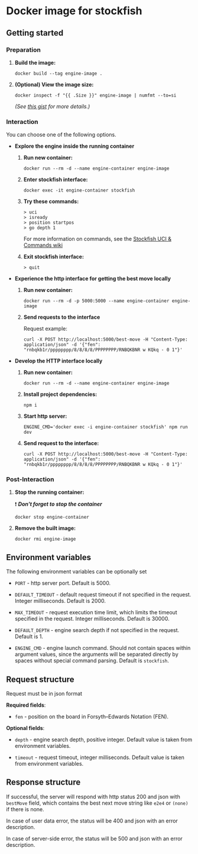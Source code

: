 # Docker image for stockfish

## Getting started

### Preparation

1. **Build the image:**

    ```
    docker build --tag engine-image .
    ```

2. **(Optional) View the image size:**

    ```
    docker inspect -f "{{ .Size }}" engine-image | numfmt --to=si
    ```

    *(See [this gist](https://gist.github.com/MichaelSimons/fb588539dcefd9b5fdf45ba04c302db6) for more details.)*

### Interaction

You can choose one of the following options.

* **Explore the engine inside the running container**

    1. **Run new container:**

        ```
        docker run --rm -d --name engine-container engine-image
        ```

    2. **Enter stockfish interface:**

        ```
        docker exec -it engine-container stockfish
        ```

    3. **Try these commands:**

        ```
        > uci
        > isready
        > position startpos
        > go depth 1
        ```

        For more information on commands, see the [Stockfish UCI & Commands wiki](https://github.com/official-stockfish/Stockfish/wiki/UCI-&-Commands)

    4. **Exit stockfish interface:**

        ```
        > quit
        ```

* **Experience the http interface for getting the best move locally**

    1. **Run new container:**

        ```
        docker run --rm -d -p 5000:5000 --name engine-container engine-image
        ```

    2. **Send requests to the interface**

        Request example:

        ```
        curl -X POST http://localhost:5000/best-move -H "Content-Type: application/json" -d '{"fen": "rnbqkb1r/pppppppp/8/8/8/8/PPPPPPPP/RNBQKBNR w KQkq - 0 1"}'
        ```

* **Develop the HTTP interface locally**

    1. **Run new container:**

        ```
        docker run --rm -d --name engine-container engine-image
        ```

    2. **Install project dependencies:**

        ```
        npm i
        ```

    3. **Start http server:**

        ```
        ENGINE_CMD='docker exec -i engine-container stockfish' npm run dev
        ```

    4. **Send request to the interface:**

        ```
        curl -X POST http://localhost:5000/best-move -H "Content-Type: application/json" -d '{"fen": "rnbqkb1r/pppppppp/8/8/8/8/PPPPPPPP/RNBQKBNR w KQkq - 0 1"}'
        ```

### Post-Interaction

1. **Stop the running container:**

    ❗ **_Don't forget to stop the container_**

    ```
    docker stop engine-container
    ```

2. **Remove the built image:**

    ```
    docker rmi engine-image
    ```

## Environment variables

The following environment variables can be optionally set

* `PORT` - http server port. Default is 5000.

* `DEFAULT_TIMEOUT` - default request timeout if not specified in the request. Integer milliseconds. Default is 2000.

* `MAX_TIMEOUT` - request execution time limit, which limits the timeout specified in the request. Integer milliseconds. Default is 30000.

* `DEFAULT_DEPTH` - engine search depth if not specified in the request. Default is 1.

* `ENGINE_CMD` - engine launch command. Should not contain spaces within argument values, since the arguments will be separated directly by spaces without special command parsing. Default is `stockfish`.

## Request structure

Request must be in json format

**Required fields**:

* `fen` - position on the board in Forsyth–Edwards Notation (FEN).

**Optional fields**:

* `depth` - engine search depth, positive integer. Default value is taken from environment variables.

* `timeout` - request timeout, integer milliseconds. Default value is taken from environment variables.

## Response structure

If successful, the server will respond with http status 200 and json with `bestMove` field, which contains the best next move string like `e2e4` or `(none)` if there is none.

In case of user data error, the status will be 400 and json with an error description.

In case of server-side error, the status will be 500 and json with an error description.
